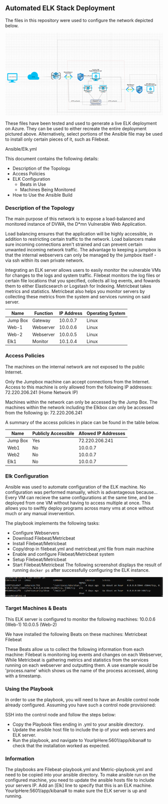 ## Automated ELK Stack Deployment

The files in this repository were used to configure the network depicted below.

![Network Diagram](Diagram/diagram_whitebackground.png)

These files have been tested and used to generate a live ELK deployment on Azure. They can be used to either recreate the entire deployment pictured above. Alternatively, select portions of the Ansible file may be used to install only certain pieces of it, such as Filebeat.

Ansible/Elk.yml

This document contains the following details:
- Description of the Topologu
- Access Policies
- ELK Configuration
  - Beats in Use
  - Machines Being Monitored
- How to Use the Ansible Build


### Description of the Topology

The main purpose of this network is to expose a load-balanced and monitored instance of DVWA, the D*mn Vulnerable Web Application.

Load balancing ensures that the application will be highly accessible, in addition to restricting certain traffic to the network.
Load balancers make sure incoming connections aren't strained and can prevent certain unwanted incoming network traffic. The advantage
to keeping a jumpbox is that the internal webservers can only be managed by the jumpbox itself - via ssh within its own private network.

Integrating an ELK server allows users to easily monitor the vulnerable VMs for changes to the logs and system traffic.
Filebeat monitors the log files or certain file locations that you specified, collects all log events, and fowards them
to either Elasticsearch or Logstash for Indexing.
Metricbeat takes metrics and statistics. Metricbeat also helps you monitor servers by collecting these metrics from the system
and services running on said server.


| Name     | Function | IP Address | Operating System |
|----------|----------|------------|------------------|
| Jump Box | Gateway  | 10.0.0.7   | Linux            |
| Web-1    | Webserver| 10.0.0.6   | Linux            |
| Web-2    | Webserver| 10.0.0.5   | Linux            |
| Elk1     | Monitor  | 10.1.0.4   | Linux            |

### Access Policies

The machines on the internal network are not exposed to the public Internet. 

Only the Jumpbox machine can accept connections from the Internet. Access to this machine is only allowed from the following IP addresses:
72.220.206.241 (Home Network IP)

Machines within the network can only be accessed by the Jump Box.
The machines within the network including the Elkbox can only be accessed from the following ip:
72.220.206.241

A summary of the access policies in place can be found in the table below.

| Name     | Publicly Accessible | Allowed IP Addresses |
|----------|---------------------|----------------------|
| Jump Box | Yes                 | 72.220.206.241       |
|    Web1  | No                  | 10.0.0.7             |
|    Web2  | No                  | 10.0.0.7             |
|    Elk1  | No                  | 10.0.0.7             |
### Elk Configuration

Ansible was used to automate configuration of the ELK machine. No configuration was performed manually, which is advantageous because...
Every VM can recieve the same configurations at the same time, and be deployed from one VM without having to access multiple at once.
This allows you to swiftly deploy programs across many vms at once without much or any manual invervention.

The playbook implements the following tasks:
- Configure Webservers
- Download Filebeat/Metricbeat
- Install Filebeat/Metricbeat
- Copy/drop in filebeat.yml and metricbeat.yml file from main machine
- Enable and configure Filebeat/Metricbeat system
- Setup Filebeat/Metricbeat
- Start Filebeat/Metricbeat
The following screenshot displays the result of running `docker ps` after successfully configuring the ELK instance.

![Docker Output](Images/docker_ps_output.png)

### Target Machines & Beats
This ELK server is configured to monitor the following machines:
10.0.0.6 (Web-1)
10.0.0.5 (Web-2)

We have installed the following Beats on these machines:
Metricbeat
Filebeat

These Beats allow us to collect the following information from each machine:
Filebeat is monitoring log events and changes on each Webserver, While Metricbeat is gathering metrics and statistics from the services running
on each webserver and outputting them. A use example would be 'process.name' which shows us the name of the process accessed, along with
a timestamp.

### Using the Playbook
In order to use the playbook, you will need to have an Ansible control node already configured. Assuming you have such a control node provisioned: 

SSH into the control node and follow the steps below:
- Copy the Playbook files ending in .yml to your ansible directory.
- Update the ansible host file to include the ip of your web servers and ELK server.
- Run the playbook, and navigate to YourIpHere:5601/app/kibana# to check that the installation worked as expected.

### Information
The playbooks are Filebeat-playbook.yml and Metric-playbook.yml and need to be copied into your ansible directory.
To make ansible run on the configured machine, you need to update the ansible hosts file to include your servers IP. 
Add an [Elk] line to specify that this is an ELK machine.
YourIpHere:5601/app/kibana# to make sure the ELK server is up and running.

